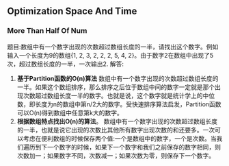 ## Optimization Space And Time

### More Than Half Of Num
题目:数组中有一个数字出现的次数超过数组长度的一半，请找出这个数字。例如输入一个长度为9的数组{1, 2, 3, 2, 2, 2, 5, 4, 2}。由于数字2在数组中出现了5次，超过数组长度的一半，一次输出2.
解答:
1. <strong>基于Partition函数的O(n)算法</strong>
数组中有一个数字出现的次数超过数组长度的一半。如果这个数组排序，那么排序之后位于数组中间的数字一定就是那个出现次数超过数组长度一半的数字。也就是说，这个数字就是统计学上的中位数，即长度为n的数组中第n/2大的数字。受快速排序算法启发，Partition函数可以O(n)得到数组中任意第k大的数字。
2. <strong>根据数组特点找出O(n)的算法</strong>。
数组中有一个数字出现的次数超过数组长度的一半，也就是说它出现的次数比其他所有数字出现次数的和还要多。一次可以考虑在便利数组的时候保存两个值:一个是数组中的数字，一个是次数。当我们遍历到下一个数字的时候，如果下一个数字和我们之前保存的数字相同，则次数加一；如果数字不同，次数减一；如果次数为零，则保存下一个数字。
